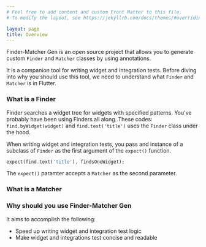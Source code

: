 ```yaml
---
# Feel free to add content and custom Front Matter to this file.
# To modify the layout, see https://jekyllrb.com/docs/themes/#overriding-theme-defaults

layout: page
title: Overview
---
```


Finder-Matcher Gen is an open source project that allows you to generate custom `Finder` and `Matcher` classes by using annotations.

It is a companion tool for writing widget and integration tests. Before diving into why you should use this tool, we need to understand what `Finder` and `Matcher` is in Flutter.

### What is a Finder
Finder searches a widget tree for widgets with specified patterns. You've probably have been using Finders all along. These codes: `find.byWidget(widget)` and `find.text('title')` uses the `Finder` class under the hood.

When writing widget and integration tests, you pass and instance of a subclass of `Finder` as the first argument of the `expect()` function.

```dart
expect(find.text('title'), findsOneWidget);
```

The `expect()` paramter accepts a `Matcher` as the second parameter.

### What is a Matcher

### Why should you use Finder-Matcher Gen

It aims to accomplish the following: 
- Speed up writing widget and integration test logic 
- Make widget and  integrations test concise and readable

